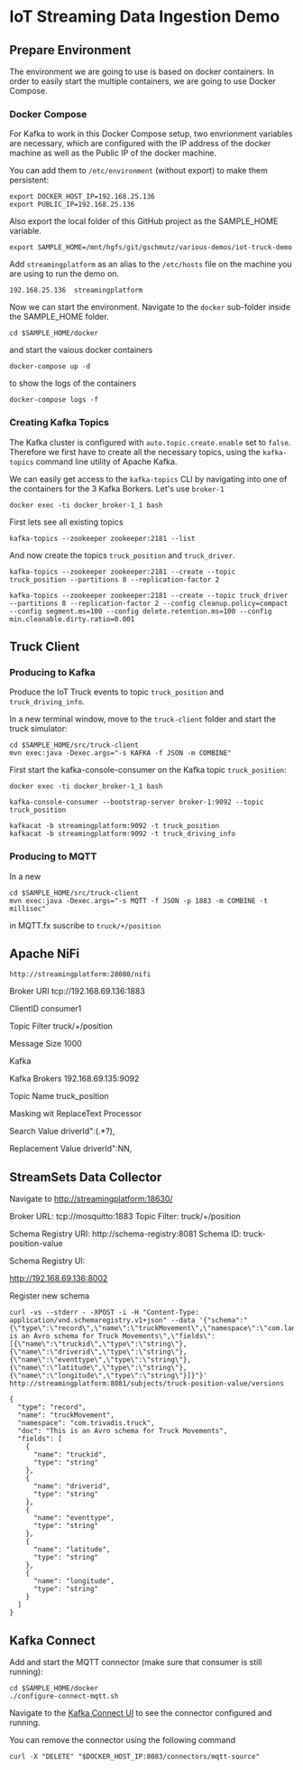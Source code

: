 # IoT Streaming Data Ingestion Demo

## Prepare Environment

The environment we are going to use is based on docker containers. In order to easily start the multiple containers, we are going to use Docker Compose. 

### Docker Compose

For Kafka to work in this Docker Compose setup, two envrionment variables are necessary, which are configured with the IP address of the docker machine as well as the Public IP of the docker machine. 

You can add them to `/etc/environment` (without export) to make them persistent:

```
export DOCKER_HOST_IP=192.168.25.136
export PUBLIC_IP=192.168.25.136
```
Also export the local folder of this GitHub project as the SAMPLE_HOME variable. 

```
export SAMPLE_HOME=/mnt/hgfs/git/gschmutz/various-demos/iot-truck-demo
```


Add `streamingplatform` as an alias to the `/etc/hosts` file on the machine you are using to run the demo on. 

```
192.168.25.136	streamingplatform
```

Now we can start the environment. Navigate to the `docker` sub-folder inside the SAMPLE_HOME folder. 

```
cd $SAMPLE_HOME/docker
```

and start the vaious docker containers 

```
docker-compose up -d
```

to show the logs of the containers

```
docker-compose logs -f
```


### Creating Kafka Topics

The Kafka cluster is configured with `auto.topic.create.enable` set to `false`. Therefore we first have to create all the necessary topics, using the `kafka-topics` command line utility of Apache Kafka. 

We can easily get access to the `kafka-topics` CLI by navigating into one of the containers for the 3 Kafka Borkers. Let's use `broker-1`

```
docker exec -ti docker_broker-1_1 bash
```

First lets see all existing topics

```
kafka-topics --zookeeper zookeeper:2181 --list
```

And now create the topics `truck_position` and `truck_driver`.

```
kafka-topics --zookeeper zookeeper:2181 --create --topic truck_position --partitions 8 --replication-factor 2

kafka-topics --zookeeper zookeeper:2181 --create --topic truck_driver --partitions 8 --replication-factor 2 --config cleanup.policy=compact --config segment.ms=100 --config delete.retention.ms=100 --config min.cleanable.dirty.ratio=0.001
```

## Truck Client

### Producing to Kafka

Produce the IoT Truck events to topic `truck_position` and `truck_driving_info`.

In a new terminal window, move to the `truck-client` folder and start the truck simulator:

```
cd $SAMPLE_HOME/src/truck-client
mvn exec:java -Dexec.args="-s KAFKA -f JSON -m COMBINE"
```

First start the kafka-console-consumer on the Kafka topic `truck_position`:

```
docker exec -ti docker_broker-1_1 bash
```
 
```
kafka-console-consumer --bootstrap-server broker-1:9092 --topic truck_position
```

```
kafkacat -b streamingplatform:9092 -t truck_position
kafkacat -b streamingplatform:9092 -t truck_driving_info
```

### Producing to MQTT

In a new 

```
cd $SAMPLE_HOME/src/truck-client
mvn exec:java -Dexec.args="-s MQTT -f JSON -p 1883 -m COMBINE -t millisec"
```

in MQTT.fx suscribe to `truck/+/position` 

## Apache NiFi

```
http://streamingplatform:28080/nifi
```

Broker URI
tcp://192.168.69.136:1883

ClientID
consumer1

Topic Filter
truck/+/position

Message Size
1000

Kafka

Kafka Brokers
192.168.69.135:9092

Topic Name
truck_position

Masking wit ReplaceText Processor

Search Value
driverId":(.*?),

Replacement Value
driverId":NN,

## StreamSets Data Collector

Navigate to <http://streamingplatform:18630/>

Broker URL: tcp://mosquitto:1883
Topic Filter: truck/+/position


Schema Registry URI: http://schema-registry:8081
Schema ID: truck-position-value

Schema Registry UI:

http://192.168.69.136:8002


Register new schema

```
curl -vs --stderr - -XPOST -i -H "Content-Type: application/vnd.schemaregistry.v1+json" --data '{"schema":"{\"type\":\"record\",\"name\":\"truckMovement\",\"namespace\":\"com.landoop\",\"doc\":\"This is an Avro schema for Truck Movements\",\"fields\":[{\"name\":\"truckid\",\"type\":\"string\"},{\"name\":\"driverid\",\"type\":\"string\"},{\"name\":\"eventtype\",\"type\":\"string\"},{\"name\":\"latitude\",\"type\":\"string\"},{\"name\":\"longitude\",\"type\":\"string\"}]}"}' http://streamingplatform:8081/subjects/truck-position-value/versions

{
  "type": "record",
  "name": "truckMovement",
  "namespace": "com.trivadis.truck",
  "doc": "This is an Avro schema for Truck Movements",
  "fields": [
    {
      "name": "truckid",
      "type": "string"
    },
    {
      "name": "driverid",
      "type": "string"
    },
    {
      "name": "eventtype",
      "type": "string"
    },
    {
      "name": "latitude",
      "type": "string"
    },
    {
      "name": "longitude",
      "type": "string"
    }
  ]
}
```

## Kafka Connect

Add and start the MQTT connector (make sure that consumer is still running):

```
cd $SAMPLE_HOME/docker
./configure-connect-mqtt.sh
```

Navigate to the [Kafka Connect UI](http://streamingplatform:8003) to see the connector configured and running.

You can remove the connector using the following command

```
curl -X "DELETE" "$DOCKER_HOST_IP:8083/connectors/mqtt-source"
```

